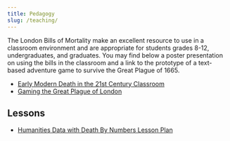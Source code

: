```yaml
---
title: Pedagogy
slug: /teaching/
---
```


The London Bills of Mortality make an excellent resource to use in a classroom environment and are appropriate for students grades 8-12, undergraduates, and graduates. You may find below a poster presentation on using the bills in the classroom and a link to the prototype of a text-based adventure game to survive the Great Plague of 1665.

- [Early Modern Death in the 21st Century Classroom](/context/teaching-early-modern-death/)
- [Gaming the Great Plague of London](https://1665plague.rrchnm.org)

## Lessons

- [Humanities Data with Death By Numbers Lesson Plan](/pedagogy/humanities-data/)
